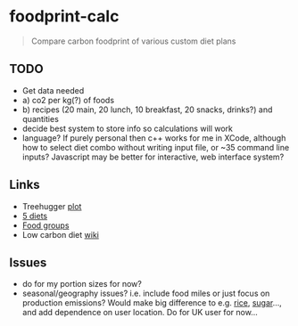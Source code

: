 foodprint-calc
==============

> Compare carbon foodprint of various custom diet plans

## TODO
+ Get data needed
+	a) co2 per kg(?) of foods
+	b) recipes (20 main, 20 lunch, 10 breakfast, 20 snacks, drinks?) and quantities
+ decide best system to store info so calculations will work
+ language? If purely personal then c++ works for me in XCode, although how to select diet combo without writing input file, or ~35 command line inputs? Javascript may be better for interactive, web interface system? 

## Links
+ Treehugger [plot](http://www.treehugger.com/green-food/meat-eaters-guide-get-to-know-the-carbon-footprint-of-your-diet-lamb-beef-cheese-are-the-worst.html)
+ [5 diets](http://shrinkthatfootprint.com/food-carbon-footprint-diet)
+ [Food groups](http://fivepercent.us/2008/05/29/link-relative-climate-impact-of-red-meat-vs-other-food-types/)
+ Low carbon diet [wiki](http://en.wikipedia.org/wiki/Low_carbon_diet)

## Issues
- do for my portion sizes for now?
- seasonal/geography issues? i.e. include food miles or just focus on production emissions? Would make big difference to e.g. [rice](http://en.wikipedia.org/wiki/Rice#Production), [sugar](http://en.wikipedia.org/wiki/Sugarcane#Production)…, and add dependence on user location. Do for UK user for now…


